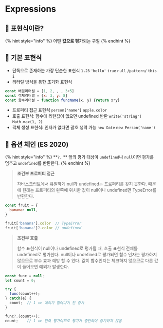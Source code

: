 # Expressions

## 🐇 표현식이란?

{% hint style="info" %}
어떤 **값으로 평가**되는 구절
{% endhint %}

## 🐇 기본 표현식

* 단독으로 존재하는 가장 단순한 표현식 `1.23` `'hello'` `true` `null` `/pattern/` `this` `i`&#x20;
* 리터럴 방식을 통한 초기화 표현식

```javascript
const 배열리터럴 = [1, 2, , , 3+5]
const 객체리터럴 = {x: 3, y: 8}
const 함수리터럴 = function funcName(x, y) {return x*y}
```

* 프로퍼티 접근 표현식  `person['name']` `apple.color`
* 호출 표현식: 함수에 리턴값이 없으면 undefined 반환 `write('string')`  `Math.max(1, 2)`
* 객체 생성 표현식: 인자가 없다면 괄호 생략 가능 `new Date`  `new Person('name')`

## 🐇 옵션 체인 (ES 2020)

{% hint style="info" %}
**`?.` ** 앞의 평가 대상이 `undefined`나 `null`이면 평가를 멈추고 `undefined`를 반환한다.
{% endhint %}

> **조건부 프로퍼티 접근**
>
> 자바스크립트에서 유일하게 null과 undefined는 프로퍼티를 갖지 못한다. 때문에 원래는 프로퍼티의 왼쪽에 위치한 값이 null이나 undefined면 TypeError를 반환한다.

```javascript
const fruit = {
  banana: null,
}

fruit['banana'].color  // TypeError
fruit['banana']?.color // undefined
```

> **조건부 호출**
>
> 함수 표현식이 null이나 undefined로 평가될 때, 호출 표현식 전체를 undefined로 평가한다. null이나 undefined로 평가되면 함수 인자는 평가하지 않으므로 부수 효과 예방 할 수 있다. 값이 함수인지는 체크하지 않으므로 다른 값이 들어오면 예외가 발생한다.

```javascript
const func = null;
let count = 0;

try {
  func(count++);
} catch(e) {
  count;  // 1 => 예외가 일어나기 전 증가
}

func?.(count++);
count;    // 1 => 단축 평가이므로 평가가 중단되어 증가하지 않음
```
